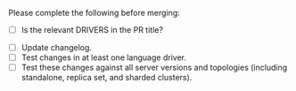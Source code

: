 <!-- Thanks for contributing! -->

Please complete the following before merging:

- [ ] Is the relevant DRIVERS in the PR title?
<!--  If it is not needed, please specify why REASON BEGIN -->
<!--  REASON END -->
- [ ] Update changelog.
- [ ] Test changes in at least one language driver.
- [ ] Test these changes against all server versions and topologies (including standalone, replica set, and sharded
    clusters).

<!-- See also: https://wiki.corp.mongodb.com/pages/viewpage.action?pageId=80806719 -->
